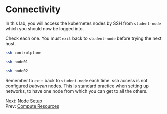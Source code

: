 # Connectivity

In this lab, you will access the kubernetes nodes by SSH from `student-node` which you should now be logged into.

Check each one. You must `exit` back to `student-node` before trying the next host.

```bash
ssh controlplane
```

```bash
ssh node01
```

```bash
ssh node02
```

Remember to `exit` back to `student-node` each time. ssh access is not configured *between* nodes. This is standard practice when setting up networks, to have one node from which you can get to all the others.

Next: [Node Setup](../../generic/04-node-setup.md)<br>
Prev: [Compute Resources](02-compute-resources.md)

